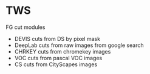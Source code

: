 # TWS

FG cut modules
- DEVIS cuts from DS by pixel mask
- DeepLab cuts from raw images from google search
- CHRKEY cuts from chromekey images
- VOC cuts from pascal VOC images
- CS cuts from CityScapes images
